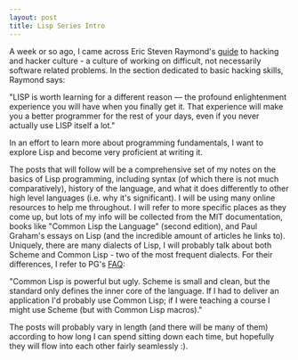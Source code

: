 ```yaml
---
layout: post
title: Lisp Series Intro
---
```


A week or so ago, I came across Eric Steven Raymond's [guide](http://www.catb.org/~esr/faqs/hacker-howto.html) to hacking and hacker culture - a culture of working on difficult, not necessarily software related problems. In the section dedicated to basic hacking skills, Raymond says:

"LISP is worth learning for a different reason — the profound enlightenment experience you will have when you finally get it. That experience will make you a better programmer for the rest of your days, even if you never actually use LISP itself a lot."

In an effort to learn more about programming fundamentals, I want to explore Lisp and become very proficient at writing it.

The posts that will follow will be a comprehensive set of my notes on the basics of Lisp programming, including syntax (of which there is not much comparatively), history of the language, and what it does differently to other high level languages (i.e. why it's significant). I will be using many online resources to help me throughout. I will refer to more specific places as they come up, but lots of my info will be collected from the MIT  documentation, books like "Common Lisp the Language" (second edition), and Paul Graham's essays on Lisp (and the incredible amount of articles he links to). Uniquely, there are many dialects of Lisp, I will probably talk about both Scheme and Common Lisp - two of the most frequent dialects. For their differences, I refer to PG's [FAQ]([http://www.paulgraham.com/lispfaq1.html](http://www.paulgraham.com/lispfaq1.html)):

"Common Lisp is powerful but ugly. Scheme is small and clean, but the standard only defines the inner core of the language. If I had to deliver an application I'd probably use Common Lisp; if I were teaching a course I might use Scheme (but with Common Lisp macros)."

The posts will probably vary in length (and there will be many of them) according to how long I can spend sitting down each time, but hopefully they will flow into each other fairly seamlessly :).
